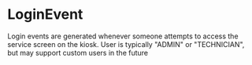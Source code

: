 #  LoginEvent

Login events are generated whenever someone attempts to access the service screen
on the kiosk. User is typically "ADMIN" or "TECHNICIAN", but may support custom users in the future

<api-schema openapi-path="../../../tsp-output/schema/openapi.yaml" name="LoginEvent"></api-schema>